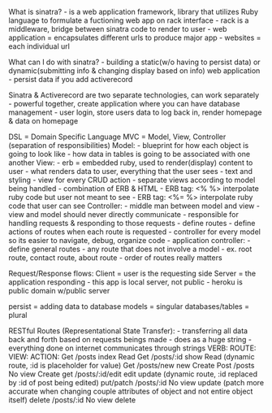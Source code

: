 What is sinatra?
    - is a web application framework, library that utilizes Ruby language to formulate a fuctioning web app on rack interface
        - rack is a middleware, bridge between sinatra code to render to user 
    - web application = encapsulates different urls to produce major app
    - websites = each individual url

What can I do with sinatra?
    - building a static(w/o having to persist data) or dynamic(submitting info & changing display based on info) web application
    - persist data if you add activerecord

Sinatra & Activerecord are two separate technologies, can work separately
    - powerful together, create application where you can have database management
    - user login, store users data to log back in, render homepage & data on homepage

DSL = Domain Specific Language
MVC = Model, View, Controller (separation of responsibilities)
    Model:
        - blueprint for how each object is going to look like
        - how data in tables is going to be associated with one another
    View:
        - erb = embedded ruby, used to render(display) content to user
        - what renders data to user, everything that the user sees
        - text and styling
        - view for every CRUD action
        - separate views according to model being handled
        - combination of ERB & HTML
        - ERB tag: <% %> interpolate ruby code but user not meant to see
        - ERB tag: <%= %> interpolate ruby code that user can see
    Controller:
        - middle man between model and view
            - view and model should never directly communicate
        - responsible for handling requests & responding to those requests
        - define routes
        - define actions of routes when each route is requested
        - controller for every model so its easier to navigate, debug, organize code
            - application controller:
                - define general routes
                - any route that does not involve a model
                - ex. root route, contact route, about route
                - order of routes really matters

Request/Response flows:
    Client = user is the requesting side
    Server = the application responding
        - this app is local server, not public
        - heroku is public domain w/public server

persist = adding data to database
models = singular
databases/tables = plural

RESTful Routes (Representational State Transfer):
    - transferring all data back and forth based on requests beings made
    - does as a huge string
    - everything done on internet communicates through strings
    VERB:       ROUTE:      VIEW:       ACTION:
    Get         /posts      index       Read
    Get         /posts/:id  show        Read (dynamic route, :id is placeholder for value)
    Get         /posts/new  new         Create
    Post        /posts      No view     Create
    get         /posts/:id/edit  edit   update (dynamic route, :id replaced by :id of post being edited)
    put/patch   /posts/:id  No view     update (patch more accurate when changing couple attributes of object and not entire object itself)
    delete      /posts/:id  No view     delete




